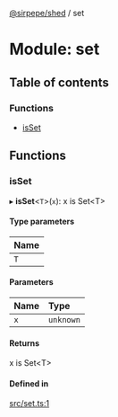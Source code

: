 [@sirpepe/shed](../README.md) / set

# Module: set

## Table of contents

### Functions

- [isSet](set.md#isset)

## Functions

### isSet

▸ **isSet**<`T`\>(`x`): x is Set<T\>

#### Type parameters

| Name |
| :------ |
| `T` |

#### Parameters

| Name | Type |
| :------ | :------ |
| `x` | `unknown` |

#### Returns

x is Set<T\>

#### Defined in

[src/set.ts:1](https://github.com/SirPepe/shed/blob/dd181a6/src/set.ts#L1)
